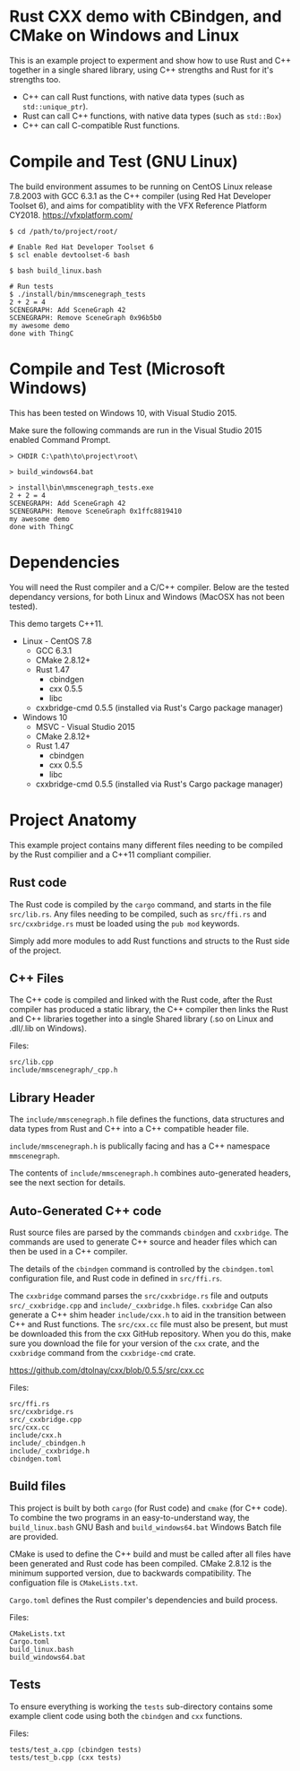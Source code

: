 # Rust CXX demo with CBindgen, and CMake on Windows and Linux

This is an example project to experment and show how to use Rust and
C++ together in a single shared library, using C++ strengths and Rust
for it's strengths too. 

- C++ can call Rust functions, with native data types (such as
  `std::unique_ptr`).
- Rust can call C++ functions, with native data types (such as
  `std::Box`)
- C++ can call C-compatible Rust functions.

# Compile and Test (GNU Linux)

The build environment assumes to be running on CentOS Linux release
7.8.2003 with GCC 6.3.1 as the C++ compiler (using Red Hat Developer
Toolset 6), and aims for compatiblity with the VFX Reference Platform
CY2018. https://vfxplatform.com/

``` shell
$ cd /path/to/project/root/

# Enable Red Hat Developer Toolset 6
$ scl enable devtoolset-6 bash

$ bash build_linux.bash

# Run tests
$ ./install/bin/mmscenegraph_tests
2 + 2 = 4
SCENEGRAPH: Add SceneGraph 42
SCENEGRAPH: Remove SceneGraph 0x96b5b0
my awesome demo
done with ThingC
```

# Compile and Test (Microsoft Windows)

This has been tested on Windows 10, with Visual Studio 2015.

Make sure the following commands are run in the Visual Studio 2015 enabled Command Prompt.
``` shell
> CHDIR C:\path\to\project\root\

> build_windows64.bat

> install\bin\mmscenegraph_tests.exe
2 + 2 = 4
SCENEGRAPH: Add SceneGraph 42
SCENEGRAPH: Remove SceneGraph 0x1ffc8819410
my awesome demo
done with ThingC
```

# Dependencies

You will need the Rust compiler and a C/C++ compiler.  Below are the
tested dependancy versions, for both Linux and Windows (MacOSX has not
been tested).

This demo targets C++11.

- Linux - CentOS 7.8
  - GCC 6.3.1
  - CMake 2.8.12+
  - Rust 1.47
    - cbindgen
    - cxx 0.5.5
    - libc
  - cxxbridge-cmd 0.5.5 (installed via Rust's Cargo package manager)
- Windows 10
  - MSVC - Visual Studio 2015
  - CMake 2.8.12+
  - Rust 1.47
    - cbindgen
    - cxx 0.5.5
    - libc
  - cxxbridge-cmd 0.5.5 (installed via Rust's Cargo package manager)

# Project Anatomy

This example project contains many different files needing to be
compiled by the Rust compilier and a C++11 compliant compilier.

## Rust code

The Rust code is compiled by the `cargo` command, and starts in the
file `src/lib.rs`. Any files needing to be compiled, such as
`src/ffi.rs` and `src/cxxbridge.rs` must be loaded using the `pub mod`
keywords.

Simply add more modules to add Rust functions and structs to the Rust
side of the project.

## C++ Files

The C++ code is compiled and linked with the Rust code, after the Rust
compiler has produced a static library, the C++ compiler then links
the Rust and C++ libraries together into a single Shared library (.so
on Linux and .dll/.lib on Windows).

Files:
```
src/lib.cpp
include/mmscenegraph/_cpp.h
```

## Library Header

The `include/mmscenegraph.h` file defines the functions, data
structures and data types from Rust and C++ into a C++ compatible
header file.

`include/mmscenegraph.h` is publically facing and has a C++ namespace
`mmscenegraph`.

The contents of `include/mmscenegraph.h` combines auto-generated
headers, see the next section for details.

## Auto-Generated C++ code

Rust source files are parsed by the commands `cbindgen` and
`cxxbridge`. The commands are used to generate C++ source and header
files which can then be used in a C++ compiler.

The details of the `cbindgen` command is controlled by the
`cbindgen.toml` configuration file, and Rust code in defined in
`src/ffi.rs`.

The `cxxbridge` command parses the `src/cxxbridge.rs` file and outputs
`src/_cxxbridge.cpp` and `include/_cxxbridge.h` files. `cxxbridge` Can
also generate a C++ shim header `include/cxx.h` to aid in the
transition between C++ and Rust functions. The `src/cxx.cc` file must
also be present, but must be downloaded this from the cxx GitHub
repository. When you do this, make sure you download the file for your
version of the `cxx` crate, and the `cxxbridge` command from the
`cxxbridge-cmd` crate.

https://github.com/dtolnay/cxx/blob/0.5.5/src/cxx.cc

Files:
```
src/ffi.rs
src/cxxbridge.rs
src/_cxxbridge.cpp
src/cxx.cc
include/cxx.h
include/_cbindgen.h
include/_cxxbridge.h
cbindgen.toml
```

## Build files

This project is built by both `cargo` (for Rust code) and `cmake` (for
C++ code). To combine the two programs in an easy-to-understand way,
the `build_linux.bash` GNU Bash and `build_windows64.bat` Windows
Batch file are provided.

CMake is used to define the C++ build and must be called after all
files have been generated and Rust code has been compiled. CMake
2.8.12 is the minimum supported version, due to backwards
compatibility. The configuation file is `CMakeLists.txt`.

`Cargo.toml` defines the Rust compiler's dependencies and build
process.

Files:
```
CMakeLists.txt
Cargo.toml
build_linux.bash
build_windows64.bat
```

## Tests

To ensure everything is working the `tests` sub-directory contains
some example client code using both the `cbindgen` and `cxx`
functions.

Files:
```
tests/test_a.cpp (cbindgen tests)
tests/test_b.cpp (cxx tests)
```
